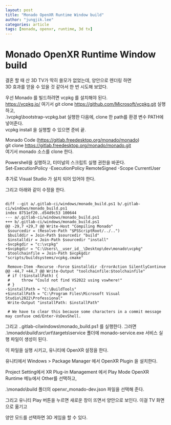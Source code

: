 ```yaml
---
layout: post
title: "Monado OpenXR Runtime Window build"
author: "jungjik.lee"
categories: article
tags: [monado, openxr, runtime, 3d tv]
---
```


# Monado OpenXR Runtime Window build

결혼 할 때 산 3D TV가 딱히 쓸모가 없었는데, 양안으로 렌더링 하면 <br/>
3D 효과를 얻을 수 있을 것 같아서 한 번 시도해 보았다. <br/>

우선 Monado 를 빌드하려면 vcpkg 를 설치해야 된다.<br/>
https://vcpkg.io/ 여기서 git clone https://github.com/Microsoft/vcpkg.git 실행하고,<br/>
.\vcpkg\bootstrap-vcpkg.bat 실행한 다음에, clone 한 path를 환경 변수 PATH에 넣어준다.<br/>
vcpkg install 을 실행할 수 있으면 준비 끝.<br/>

Monado Code (https://gitlab.freedesktop.org/monado/monado)<br/>
git clone https://gitlab.freedesktop.org/monado/monado.git<br/>
여기서 monado 소스를 clone 한다.<br/>

Powershell을 실행하고, 터미널의 스크립트 실행 권한을 바꾼다.<br/>
Set-ExecutionPolicy -ExecutionPolicy RemoteSigned -Scope CurrentUser<br/>

추가로 Visual Studio 가 설치 되어 있어야 한다.<br/>

그리고 아래와 같이 수정을 한다.<br/>

<pre><code>
diff --git a/.gitlab-ci/windows/monado_build.ps1 b/.gitlab-ci/windows/monado_build.ps1
index 8751ef20..d54d9c53 100644
--- a/.gitlab-ci/windows/monado_build.ps1
+++ b/.gitlab-ci/windows/monado_build.ps1
@@ -29,7 +29,7 @@ Write-Host "Compiling Monado"
 $sourcedir = (Resolve-Path "$PSScriptRoot/../..")
 $builddir = Join-Path $sourcedir "build"
 $installdir = Join-Path $sourcedir "install"
-$vcpkgdir = "c:\vcpkg"
+$vcpkgdir = "C:\Users\__user_id__\Desktop\dev\monado\vcpkg"
 $toolchainfile = Join-Path $vcpkgdir "scripts/buildsystems/vcpkg.cmake"

 Remove-Item -Recurse -Force $installdir -ErrorAction SilentlyContinue
@@ -44,7 +44,7 @@ Write-Output "toolchainfile:$toolchainfile"
 # if (!$installPath) {
 #     throw "Could not find VS2022 using vswhere!"
 # }
-$installPath = "C:\BuildTools"
+$installPath = "C:\Program Files\Microsoft Visual Studio\2022\Professional"
 Write-Output "installPath: $installPath"

 # We have to clear this because some characters in a commit message may confuse cmd/Enter-VsDevShell.
</code></pre>

그리고  .\.gitlab-ci\windows\monado_build.ps1 를 실행한다.
그러면 .\monado\build\src\xrt\targets\service 폴더에 monado-service.exe 서비스 실행 파일이 생성이 된다.

이 파일을 실행 시키고, 유니티에 OpenXR 설정을 한다.

유니티에서 Windows > Package Manager 에서 OpenXR Plugin 을 설치한다.

Project Setting에서 XR Plug-in Management 에서 Play Mode OpenXR Runtime 메뉴에서 Other를 선택하고,

.\monado\build 폴더의 openxr_monado-dev.json 파일을 선택해 준다.

그리고 유니티 Play 버튼을 누르면 새로운 창이 뜨면서 양안으로 보인다. 이걸 TV 화면으로 옮기고

양안 모드를 선택하면 3D 게임을 할 수 있다.